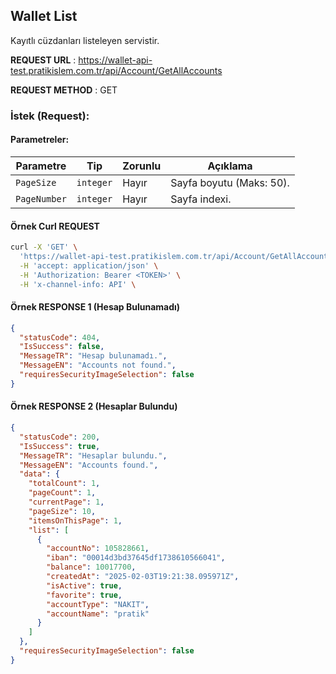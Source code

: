 ## Wallet List

Kayıtlı cüzdanları listeleyen servistir.

**REQUEST URL** : https://wallet-api-test.pratikislem.com.tr/api/Account/GetAllAccounts

**REQUEST METHOD** : GET

### İstek (Request):

#### Parametreler:

| Parametre   | Tip      | Zorunlu | Açıklama                           |
|------------|---------|---------|--------------------------------|
| `PageSize`  | `integer` | Hayır   | Sayfa boyutu (Maks: 50). |
| `PageNumber` | `integer` | Hayır   | Sayfa indexi. |

#### Örnek Curl REQUEST

```bash
curl -X 'GET' \
  'https://wallet-api-test.pratikislem.com.tr/api/Account/GetAllAccounts?PageSize=10&PageNumber=1' \
  -H 'accept: application/json' \
  -H 'Authorization: Bearer <TOKEN>' \
  -H 'x-channel-info: API' \
```

#### Örnek RESPONSE 1 (Hesap Bulunamadı)

```json
{
  "statusCode": 404,
  "IsSuccess": false,
  "MessageTR": "Hesap bulunamadı.",
  "MessageEN": "Accounts not found.",
  "requiresSecurityImageSelection": false
}
```

#### Örnek RESPONSE 2 (Hesaplar Bulundu)

```json
{
  "statusCode": 200,
  "IsSuccess": true,
  "MessageTR": "Hesaplar bulundu.",
  "MessageEN": "Accounts found.",
  "data": {
    "totalCount": 1,
    "pageCount": 1,
    "currentPage": 1,
    "pageSize": 10,
    "itemsOnThisPage": 1,
    "list": [
      {
        "accountNo": 105828661,
        "iban": "00014d3bd37645df1738610566041",
        "balance": 10017700,
        "createdAt": "2025-02-03T19:21:38.095971Z",
        "isActive": true,
        "favorite": true,
        "accountType": "NAKIT",
        "accountName": "pratik"
      }
    ]
  },
  "requiresSecurityImageSelection": false
}
```
